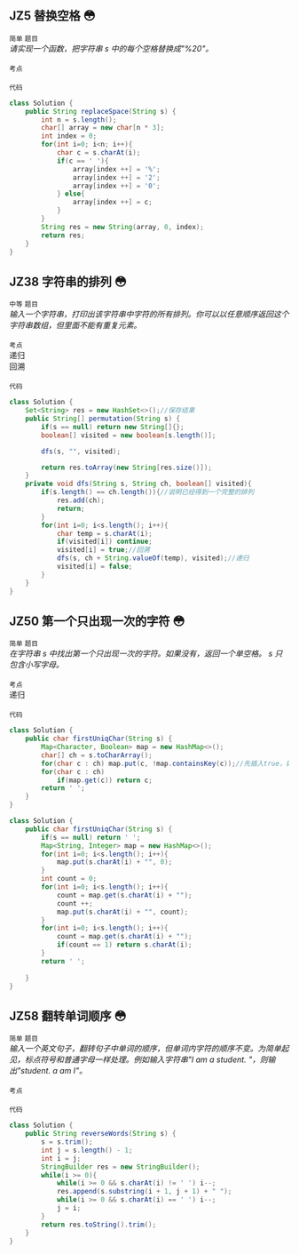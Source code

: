 ## JZ5  替换空格 :flushed:
`简单` `题目`<br>
*请实现一个函数，把字符串 s 中的每个空格替换成"%20"。* <br><br>
`考点`<br>
<br>
`代码`<br>
```java
class Solution {
    public String replaceSpace(String s) {
        int n = s.length();
        char[] array = new char[n * 3];
        int index = 0;
        for(int i=0; i<n; i++){
            char c = s.charAt(i);
            if(c == ' '){
                array[index ++] = '%';
                array[index ++] = '2';
                array[index ++] = '0';
            } else{
                array[index ++] = c;
            }
        }
        String res = new String(array, 0, index);
        return res;
    }
}
```
## JZ38  字符串的排列 :flushed:
`中等` `题目`<br>
*输入一个字符串，打印出该字符串中字符的所有排列。你可以以任意顺序返回这个字符串数组，但里面不能有重复元素。* <br><br>
`考点`<br>
递归<br>
回溯<br><br>
`代码`<br>
```java
class Solution {
    Set<String> res = new HashSet<>();//保存结果
    public String[] permutation(String s) {
        if(s == null) return new String[]{};
        boolean[] visited = new boolean[s.length()];

        dfs(s, "", visited);

        return res.toArray(new String[res.size()]);
    }
    private void dfs(String s, String ch, boolean[] visited){
        if(s.length() == ch.length()){//说明已经得到一个完整的排列
            res.add(ch);
            return;
        }
        for(int i=0; i<s.length(); i++){
            char temp = s.charAt(i);
            if(visited[i]) continue;
            visited[i] = true;//回溯
            dfs(s, ch + String.valueOf(temp), visited);//递归
            visited[i] = false;
        }
    }
}
```
## JZ50  第一个只出现一次的字符 :flushed:
`简单` `题目`<br>
*在字符串 s 中找出第一个只出现一次的字符。如果没有，返回一个单空格。 s 只包含小写字母。* <br><br>
`考点`<br>
递归<br><br>
`代码`<br>
```java
class Solution {
    public char firstUniqChar(String s) {
        Map<Character, Boolean> map = new HashMap<>();
        char[] ch = s.toCharArray();
        for(char c : ch) map.put(c, !map.containsKey(c));//先插入true，如果重复就变成false
        for(char c : ch) 
            if(map.get(c)) return c;
        return ' ';       
    }
}
```
```java
class Solution {
    public char firstUniqChar(String s) {
        if(s == null) return ' ';
        Map<String, Integer> map = new HashMap<>();
        for(int i=0; i<s.length(); i++){
            map.put(s.charAt(i) + "", 0);
        }
        int count = 0;
        for(int i=0; i<s.length(); i++){
            count = map.get(s.charAt(i) + "");
            count ++;
            map.put(s.charAt(i) + "", count);
        }
        for(int i=0; i<s.length(); i++){
            count = map.get(s.charAt(i) + "");
            if(count == 1) return s.charAt(i);
        }
        return ' ';
        
    }
}
```
## JZ58  翻转单词顺序 :flushed:
`简单` `题目`<br>
*输入一个英文句子，翻转句子中单词的顺序，但单词内字符的顺序不变。为简单起见，标点符号和普通字母一样处理。例如输入字符串"I am a student. "，则输出"student. a am I"。* <br><br>
`考点`<br><br>
`代码`<br>
```java
class Solution {
    public String reverseWords(String s) {
        s = s.trim();
        int j = s.length() - 1;
        int i = j;
        StringBuilder res = new StringBuilder();
        while(i >= 0){
            while(i >= 0 && s.charAt(i) != ' ') i--;
            res.append(s.substring(i + 1, j + 1) + " ");
            while(i >= 0 && s.charAt(i) == ' ') i--;
            j = i;
        }
        return res.toString().trim();
    }
}
```
